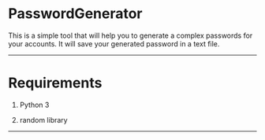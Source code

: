 # PasswordGenerator
This is a simple tool that will help you to generate a complex passwords for your accounts. It will save your generated password in a text file.

____________________________________________________________________________________________________________________________________________________________

# Requirements 

1. Python 3

2. random library 

_____________________________________________________________________________________________________________________________________________________________
